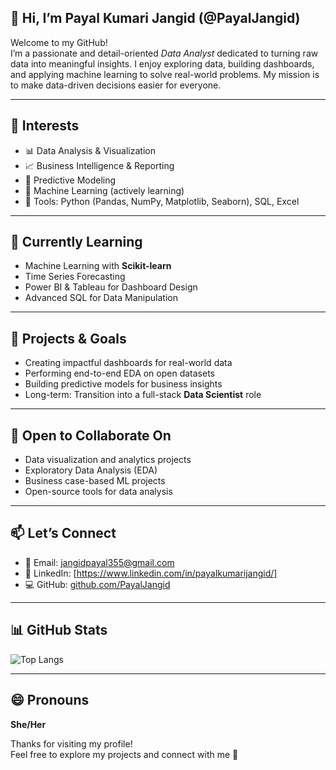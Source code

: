 ## 👋 Hi, I’m Payal Kumari Jangid (@PayalJangid)

Welcome to my GitHub!  
I’m a passionate and detail-oriented *Data Analyst* dedicated to turning raw data into meaningful insights. I enjoy exploring data, building dashboards, and applying machine learning to solve real-world problems. My mission is to make data-driven decisions easier for everyone.

---

## 👀 Interests

- 📊 Data Analysis & Visualization  
- 📈 Business Intelligence & Reporting  
- 🔮 Predictive Modeling  
- 🤖 Machine Learning (actively learning)  
- 🧰 Tools: Python (Pandas, NumPy, Matplotlib, Seaborn), SQL, Excel  

---

## 🌱 Currently Learning

- Machine Learning with **Scikit-learn**  
- Time Series Forecasting  
- Power BI & Tableau for Dashboard Design  
- Advanced SQL for Data Manipulation  

---

## 💼 Projects & Goals

- Creating impactful dashboards for real-world data  
- Performing end-to-end EDA on open datasets  
- Building predictive models for business insights  
- Long-term: Transition into a full-stack **Data Scientist** role  

---

## 🤝 Open to Collaborate On

- Data visualization and analytics projects  
- Exploratory Data Analysis (EDA)  
- Business case-based ML projects  
- Open-source tools for data analysis  

---

## 📫 Let’s Connect

- 📧 Email: [jangidpayal355@gmail.com](mailto:jangidpayal355@gmail.com)  
- 🔗 LinkedIn: [https://www.linkedin.com/in/payalkumarijangid/] 
- 💻 GitHub: [github.com/PayalJangid](https://github.com/PayalJangid)

---

## 📊 GitHub Stats

![Top Langs](https://github-readme-stats.vercel.app/api/top-langs/?username=PayalJangid&layout=compact&theme=default)

---

## 😄 Pronouns

**She/Her**

Thanks for visiting my profile!  
Feel free to explore my projects and connect with me 🌟
